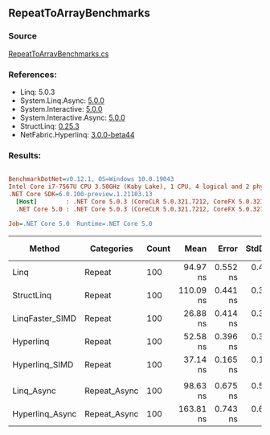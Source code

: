 ﻿## RepeatToArrayBenchmarks

### Source
[RepeatToArrayBenchmarks.cs](../NetFabric.Hyperlinq.Benchmarks/Benchmarks/RepeatToArrayBenchmarks.cs)

### References:
- Linq: 5.0.3
- System.Linq.Async: [5.0.0](https://www.nuget.org/packages/System.Linq.Async/5.0.0)
- System.Interactive: [5.0.0](https://www.nuget.org/packages/System.Interactive/5.0.0)
- System.Interactive.Async: [5.0.0](https://www.nuget.org/packages/System.Interactive.Async/5.0.0)
- StructLinq: [0.25.3](https://www.nuget.org/packages/StructLinq/0.25.3)
- NetFabric.Hyperlinq: [3.0.0-beta44](https://www.nuget.org/packages/NetFabric.Hyperlinq/3.0.0-beta44)

### Results:
``` ini

BenchmarkDotNet=v0.12.1, OS=Windows 10.0.19043
Intel Core i7-7567U CPU 3.50GHz (Kaby Lake), 1 CPU, 4 logical and 2 physical cores
.NET Core SDK=6.0.100-preview.1.21103.13
  [Host]        : .NET Core 5.0.3 (CoreCLR 5.0.321.7212, CoreFX 5.0.321.7212), X64 RyuJIT
  .NET Core 5.0 : .NET Core 5.0.3 (CoreCLR 5.0.321.7212, CoreFX 5.0.321.7212), X64 RyuJIT

Job=.NET Core 5.0  Runtime=.NET Core 5.0  

```
|          Method |   Categories | Count |      Mean |    Error |   StdDev | Ratio |  Gen 0 | Gen 1 | Gen 2 | Allocated |
|---------------- |------------- |------ |----------:|---------:|---------:|------:|-------:|------:|------:|----------:|
|            Linq |       Repeat |   100 |  94.97 ns | 0.552 ns | 0.461 ns |  1.00 | 0.2180 |     - |     - |     456 B |
|      StructLinq |       Repeat |   100 | 110.09 ns | 0.441 ns | 0.368 ns |  1.16 | 0.2142 |     - |     - |     448 B |
| LinqFaster_SIMD |       Repeat |   100 |  26.88 ns | 0.414 ns | 0.367 ns |  0.28 | 0.2027 |     - |     - |     424 B |
|       Hyperlinq |       Repeat |   100 |  52.58 ns | 0.396 ns | 0.371 ns |  0.55 | 0.2027 |     - |     - |     424 B |
|  Hyperlinq_SIMD |       Repeat |   100 |  37.14 ns | 0.165 ns | 0.129 ns |  0.39 | 0.2027 |     - |     - |     424 B |
|                 |              |       |           |          |          |       |        |       |       |           |
|      Linq_Async | Repeat_Async |   100 |  98.63 ns | 0.675 ns | 0.598 ns |  1.00 | 0.2257 |     - |     - |     472 B |
| Hyperlinq_Async | Repeat_Async |   100 | 163.81 ns | 0.743 ns | 0.659 ns |  1.66 | 0.2027 |     - |     - |     424 B |
